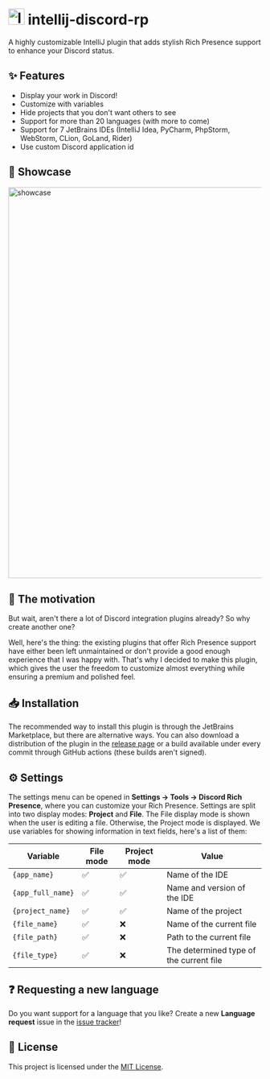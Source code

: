 <h1>
  <img alt="logo" width="32px" src="https://raw.githubusercontent.com/pandier/intellij-discord-rp/main/src/main/resources/META-INF/pluginIcon.svg" />
  intellij-discord-rp
</h1>

A highly customizable IntelliJ plugin that adds stylish Rich Presence support to enhance your Discord status.

## ✨ Features

- Display your work in Discord!
- Customize with variables
- Hide projects that you don't want others to see
- Support for more than 20 languages (with more to come)
- Support for 7 JetBrains IDEs (IntelliJ Idea, PyCharm, PhpStorm, WebStorm, CLion, GoLand, Rider)
- Use custom Discord application id

## 👀 Showcase

<img width="777px" alt="showcase" src="https://raw.githubusercontent.com/pandier/intellij-discord-rp/main/showcase/collage.png" />

## 💭 The motivation

But wait, aren't there a lot of Discord integration plugins already? So why create another one?

Well, here's the thing: the existing plugins that offer Rich Presence support have either been left unmaintained
or don't provide a good enough experience that I was happy with. That's why I decided to make this plugin,
which gives the user the freedom to customize almost everything while ensuring a premium and polished feel.

## 📥 Installation

The recommended way to install this plugin is through the JetBrains Marketplace,
but there are alternative ways. You can also download a distribution of the plugin in the
[release page](https://github.com/pandier/intellij-discord-rp/releases) or a build
available under every commit through GitHub actions (these builds aren't signed).

## ⚙️ Settings

The settings menu can be opened in **Settings -> Tools -> Discord Rich Presence**, where you can customize your Rich Presence.
Settings are split into two display modes: **Project** and **File**. The File display mode is shown
when the user is editing a file. Otherwise, the Project mode is displayed.
We use variables for showing information in text fields, here's a list of them:

| Variable          | File mode | Project mode | Value                                   |
|-------------------|-----------|--------------|-----------------------------------------|
| `{app_name}`      | ✅         | ✅            | Name of the IDE                         |
| `{app_full_name}` | ✅         | ✅            | Name and version of the IDE             |
| `{project_name}`  | ✅         | ✅            | Name of the project                     |
| `{file_name}`     | ✅         | ❌            | Name of the current file                |
| `{file_path}`     | ✅         | ❌            | Path to the current file                |
| `{file_type}`     | ✅         | ❌            | The determined type of the current file |

## ❓ Requesting a new language

Do you want support for a language that you like?
Create a new **Language request** issue in the [issue tracker](https://github.com/pandier/intellij-discord-rp/issues/new/choose)!

## 📜 License

This project is licensed under the [MIT License](https://github.com/pandier/intellij-discord-rp/blob/main/LICENSE).
